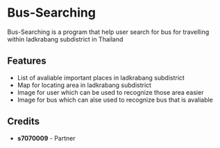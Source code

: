 Bus-Searching
=============

Bus-Searching is a program that help user search for bus for travelling within ladkrabang subdistrict in Thailand

## Features

* List of avaliable important places in ladkrabang subdistrict
* Map for locating area in ladkrabang subdistrict
* Image for user which can be used to recognize those area easier
* Image for bus which can alse used to recognize bus that is avaliable

## Credits

- **s7070009** - Partner

